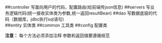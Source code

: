 ##controller
写面向用户的代码，配置路由(给前端传json信息)
##servers
写业务逻辑代码(统一接收实体类为参数,统一返回resultBean)
##dao
写数据底层的代码（数据库，jdbc执行sql语句）  
##entity
实体类
##common
工具类
##config
配置类 

**注意：**  每个方法必须添加注释 参数和返回值要遵循规范

